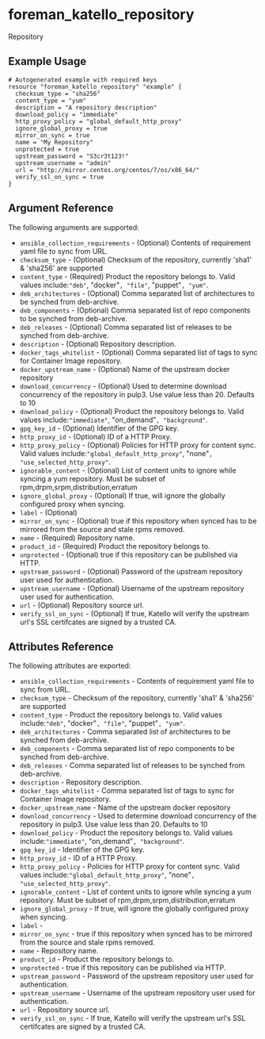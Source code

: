 
# foreman_katello_repository


Repository


## Example Usage

```
# Autogenerated example with required keys
resource "foreman_katello_repository" "example" {
  checksum_type = "sha256"
  content_type = "yum"
  description = "A repository description"
  download_policy = "immediate"
  http_proxy_policy = "global_default_http_proxy"
  ignore_global_proxy = true
  mirror_on_sync = true
  name = "My Repository"
  unprotected = true
  upstream_password = "S3cr3t123!"
  upstream_username = "admin"
  url = "http://mirror.centos.org/centos/7/os/x86_64/"
  verify_ssl_on_sync = true
}
```


## Argument Reference

The following arguments are supported:

- `ansible_collection_requirements` - (Optional) Contents of requirement yaml file to sync from URL.
- `checksum_type` - (Optional) Checksum of the repository, currently 'sha1' & 'sha256' are supported
- `content_type` - (Required) Product the repository belongs to. Valid values include:`"deb"`, "docker"`, "file"`, "puppet"`, "yum"`.
- `deb_architectures` - (Optional) Comma separated list of architectures to be synched from deb-archive.
- `deb_components` - (Optional) Comma separated list of repo components to be synched from deb-archive.
- `deb_releases` - (Optional) Comma separated list of releases to be synched from deb-archive.
- `description` - (Optional) Repository description.
- `docker_tags_whitelist` - (Optional) Comma separated list of tags to sync for Container Image repository.
- `docker_upstream_name` - (Optional) Name of the upstream docker repository
- `download_concurrency` - (Optional) Used to determine download concurrency of the repository in pulp3. Use value less than 20. Defaults to 10
- `download_policy` - (Optional) Product the repository belongs to. Valid values include:`"immediate"`, "on_demand"`, "background"`.
- `gpg_key_id` - (Optional) Identifier of the GPG key.
- `http_proxy_id` - (Optional) ID of a HTTP Proxy.
- `http_proxy_policy` - (Optional) Policies for HTTP proxy for content sync. Valid values include:`"global_default_http_proxy"`, "none"`, "use_selected_http_proxy"`.
- `ignorable_content` - (Optional) List of content units to ignore while syncing a yum repository. Must be subset of rpm,drpm,srpm,distribution,erratum
- `ignore_global_proxy` - (Optional) If true, will ignore the globally configured proxy when syncing.
- `label` - (Optional) 
- `mirror_on_sync` - (Optional) true if this repository when synced has to be mirrored from the source and stale rpms removed.
- `name` - (Required) Repository name.
- `product_id` - (Required) Product the repository belongs to.
- `unprotected` - (Optional) true if this repository can be published via HTTP.
- `upstream_password` - (Optional) Password of the upstream repository user used for authentication.
- `upstream_username` - (Optional) Username of the upstream repository user used for authentication.
- `url` - (Optional) Repository source url.
- `verify_ssl_on_sync` - (Optional) If true, Katello will verify the upstream url's SSL certifcates are signed by a trusted CA.


## Attributes Reference

The following attributes are exported:

- `ansible_collection_requirements` - Contents of requirement yaml file to sync from URL.
- `checksum_type` - Checksum of the repository, currently 'sha1' & 'sha256' are supported
- `content_type` - Product the repository belongs to. Valid values include:`"deb"`, "docker"`, "file"`, "puppet"`, "yum"`.
- `deb_architectures` - Comma separated list of architectures to be synched from deb-archive.
- `deb_components` - Comma separated list of repo components to be synched from deb-archive.
- `deb_releases` - Comma separated list of releases to be synched from deb-archive.
- `description` - Repository description.
- `docker_tags_whitelist` - Comma separated list of tags to sync for Container Image repository.
- `docker_upstream_name` - Name of the upstream docker repository
- `download_concurrency` - Used to determine download concurrency of the repository in pulp3. Use value less than 20. Defaults to 10
- `download_policy` - Product the repository belongs to. Valid values include:`"immediate"`, "on_demand"`, "background"`.
- `gpg_key_id` - Identifier of the GPG key.
- `http_proxy_id` - ID of a HTTP Proxy.
- `http_proxy_policy` - Policies for HTTP proxy for content sync. Valid values include:`"global_default_http_proxy"`, "none"`, "use_selected_http_proxy"`.
- `ignorable_content` - List of content units to ignore while syncing a yum repository. Must be subset of rpm,drpm,srpm,distribution,erratum
- `ignore_global_proxy` - If true, will ignore the globally configured proxy when syncing.
- `label` - 
- `mirror_on_sync` - true if this repository when synced has to be mirrored from the source and stale rpms removed.
- `name` - Repository name.
- `product_id` - Product the repository belongs to.
- `unprotected` - true if this repository can be published via HTTP.
- `upstream_password` - Password of the upstream repository user used for authentication.
- `upstream_username` - Username of the upstream repository user used for authentication.
- `url` - Repository source url.
- `verify_ssl_on_sync` - If true, Katello will verify the upstream url's SSL certifcates are signed by a trusted CA.

